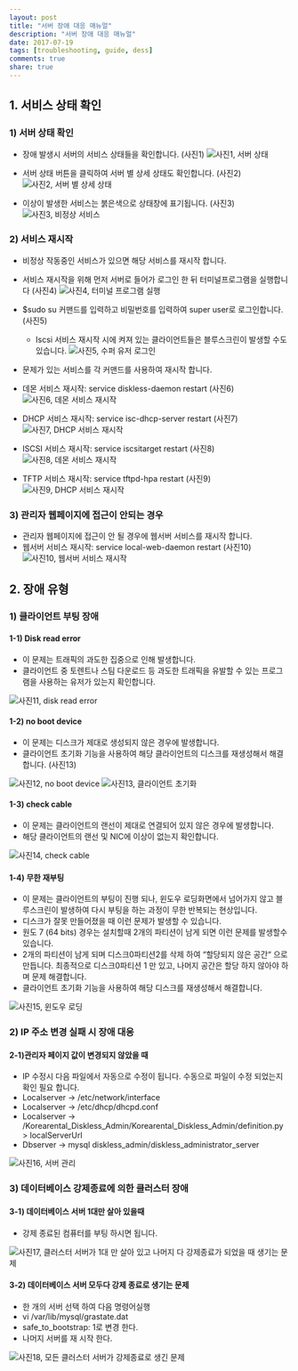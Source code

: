 ```yaml
---
layout: post
title: "서버 장애 대응 매뉴얼"
description: "서버 장애 대응 매뉴얼"
date: 2017-07-19
tags: [troubleshooting, guide, dess]
comments: true
share: true
---
```



## 1. 서비스 상태 확인

### 1) 서버 상태 확인
- 장애 발생시 서버의 서비스 상태들을 확인합니다. (사진1)
![사진1, 서버 상태](/images/troubleshooting_server/image1.png)

- 서버 상태 버튼을 클릭하여 서버 별 상세 상태도 확인합니다. (사진2)
![사진2, 서버 별 상세 상태](/images/troubleshooting_server/image2.png)

- 이상이 발생한 서비스는 붉은색으로 상태창에 표기됩니다. (사진3)
![사진3, 비정상 서비스](/images/troubleshooting_server/image3.png)

### 2) 서비스 재시작
- 비정상 작동중인 서비스가 있으면 해당 서비스를 재시작 합니다.
- 서비스 재시작을 위해 먼저 서버로 들어가 로그인 한 뒤 터미널프로그램을 실행합니다 (사진4)
![사진4, 터미널 프로그램 실행](/images/troubleshooting_server/image4.png)

- $sudo su 커맨드를 입력하고 비밀번호를 입력하여 super user로 로그인합니다. (사진5)
  * Iscsi 서비스 재시작 시에 켜져 있는 클라이언트들은 블루스크린이 발생할 수도 있습니다.
![사진5, 수퍼 유저 로그인](/images/troubleshooting_server/image5.png)

- 문제가 있는 서비스를 각 커맨드를 사용하여 재시작 합니다.
- 데몬 서비스 재시작: service diskless-daemon restart (사진6)
![사진6, 데몬 서비스 재시작](/images/troubleshooting_server/image6.png)
- DHCP 서비스 재시작: service isc-dhcp-server restart (사진7)
![사진7, DHCP 서비스 재시작](/images/troubleshooting_server/image7.png)
- ISCSI 서비스 재시작: service iscsitarget restart (사진8)
![사진8, 데몬 서비스 재시작](/images/troubleshooting_server/image8.png)
- TFTP 서비스 재시작: service tftpd-hpa restart (사진9)
![사진9, DHCP 서비스 재시작](/images/troubleshooting_server/image9.png)

### 3) 관리자 웹페이지에 접근이 안되는 경우

- 관리자 웹페이지에 접근이 안 될 경우에 웹서버 서비스를 재시작 합니다.
- 웹서버 서비스 재시작: service local-web-daemon restart (사진10)
![사진10, 웹서버 서비스 재시작](/images/troubleshooting_server/image10.png)

## 2. 장애 유형

### 1) 클라이언트 부팅 장애
#### 1-1) Disk read error
- 이 문제는 트래픽의 과도한 집중으로 인해 발생합니다.
- 클라이언트 중 토렌트나 스팀 다운로드 등 과도한 트래픽을 유발할 수 있는 프로그램을 사용하는 유저가 있는지 확인합니다.

![사진11, disk read error](/images/troubleshooting_server/image11.png)

#### 1-2) no boot device
- 이 문제는 디스크가 제대로 생성되지 않은 경우에 발생합니다.
- 클라이언트 초기화 기능을 사용하여 해당 클라이언트의 디스크를 재생성해서 해결합니다. (사진13)

![사진12, no boot device](/images/troubleshooting_server/image12.png)
![사진13, 클라이언트 초기화](/images/troubleshooting_server/image13.png)

#### 1-3) check cable
- 이 문제는 클라이언트의 랜선이 제대로 연결되어 있지 않은 경우에 발생합니다.
- 해당 클라이언트의 랜선 및 NIC에 이상이 없는지 확인합니다.

![사진14, check cable](/images/troubleshooting_server/image14.png)

#### 1-4) 무한 재부팅
- 이 문제는 클라이언트의 부팅이 진행 되나, 윈도우 로딩화면에서 넘어가지 않고 블루스크린이 발생하여
   다시 부팅을 하는 과정이 무한 반복되는 현상입니다.
- 디스크가 잘못 만들어졌을 때 이런 문제가 발생할 수 있습니다.
- 원도 7 (64 bits) 경우는 설치할때  2개의 파티션이 남게 되면 이런 문제를 발생할수 있습니다.
- 2개의 파티션이 남게 되며 디스크0파티션2를 삭제 하여 “할당되지 않은 공간“ 으로 만듭니다.
    최종적으로 디스크0파티션 1 만 있고, 나머지 공간은 할당 하지 않아야 하며 문제 해결합니다.
- 클라이언트 초기화 기능을 사용하여 해당 디스크를 재생성해서 해결합니다.

![사진15, 윈도우 로딩 ](/images/troubleshooting_server/image15.png)

### 2) IP 주소 변경 실패 시 장애 대응
#### 2-1)관리자 페이지 값이 변경되지 않았을 때

- IP 수정시 다음 파일에서 자동으로 수정이 됩니다. 수동으로 파일이 수정 되었는지 확인 필요 합니다.
- Localserver -> /etc/network/interface
- Localserver -> /etc/dhcp/dhcpd.conf
- Localserver -> /Korearental_Diskless_Admin/Korearental_Diskless_Admin/definition.py  > localServerUrl
- Dbserver -> mysql diskless_admin/diskless_administrator_server

![사진16, 서버 관리](/images/troubleshooting_server/image1.png)

### 3) 데이터베이스 강제종료에 의한 클러스터 장애
#### 3-1) 데이터베이스 서버 1대만 살아 있을때

- 강제 종료된 컴퓨터를 부팅 하시면 됩니다.

![사진17, 클러스터 서버가 1대 만 살아 있고 나머지 다 강제종료가 되었을 때 생기는 문제](/images/troubleshooting_server/image16.png)

#### 3-2) 데이터베이스 서버 모두다  강제 종료로 생기는 문제
- 한 개의 서버 선택 하여 다음 명령어실행
- vi /var/lib/mysql/grastate.dat
- safe_to_bootstrap: 1로 변경 한다.
- 나머지 서버를 재 시작 한다.

![사진18, 모든 클러스터 서버가 강제종료로 생긴 문제](/images/troubleshooting_server/image17.png)
